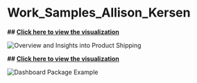 # Work_Samples_Allison_Kersen
**## [Click here to view the visualization](https://public.tableau.com/views/ProductStoryDashboard/FloridaWipes?:language=en-US&:display_count=n&:origin=viz_share_link)**

![Overview and Insights into Product Shipping](https://public.tableau.com/static/images/Pr/ProductStoryDashboard/FloridaWipes/1_rss.png)


**## [Click here to view the visualization](https://public.tableau.com/views/Maintenanceworkbookpackageexample/Story1?:language=en-US&:display_count=n&:origin=viz_share_link)**

![Dashboard Package Example](https://public.tableau.com/static/images/Ma/Maintenanceworkbookpackageexample/Story1/1_rss.png)
